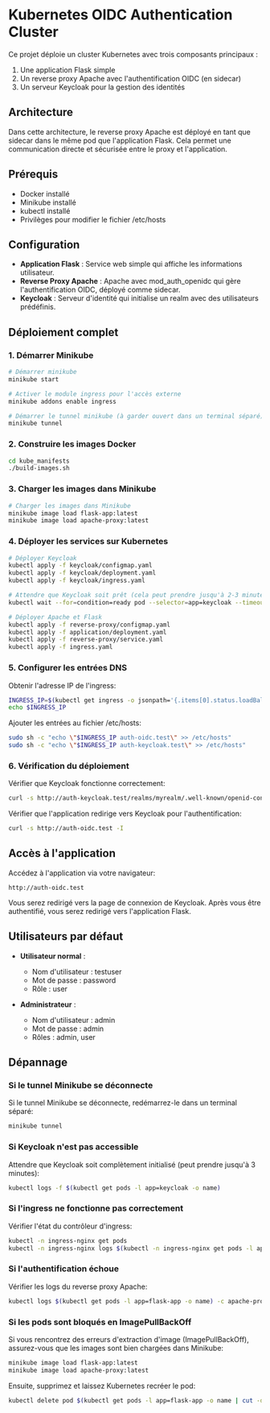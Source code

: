 # Kubernetes OIDC Authentication Cluster

Ce projet déploie un cluster Kubernetes avec trois composants principaux :

1. Une application Flask simple
2. Un reverse proxy Apache avec l'authentification OIDC (en sidecar)
3. Un serveur Keycloak pour la gestion des identités

## Architecture

Dans cette architecture, le reverse proxy Apache est déployé en tant que sidecar dans le même pod que l'application Flask. Cela permet une communication directe et sécurisée entre le proxy et l'application.

## Prérequis

- Docker installé
- Minikube installé
- kubectl installé
- Privilèges pour modifier le fichier /etc/hosts

## Configuration

- **Application Flask** : Service web simple qui affiche les informations utilisateur.
- **Reverse Proxy Apache** : Apache avec mod_auth_openidc qui gère l'authentification OIDC, déployé comme sidecar.
- **Keycloak** : Serveur d'identité qui initialise un realm avec des utilisateurs prédéfinis.

## Déploiement complet

### 1. Démarrer Minikube

```bash
# Démarrer minikube
minikube start

# Activer le module ingress pour l'accès externe
minikube addons enable ingress

# Démarrer le tunnel minikube (à garder ouvert dans un terminal séparé)
minikube tunnel
```

### 2. Construire les images Docker

```bash
cd kube_manifests
./build-images.sh
```

### 3. Charger les images dans Minikube

```bash
# Charger les images dans Minikube
minikube image load flask-app:latest
minikube image load apache-proxy:latest
```

### 4. Déployer les services sur Kubernetes

```bash
# Déployer Keycloak
kubectl apply -f keycloak/configmap.yaml
kubectl apply -f keycloak/deployment.yaml
kubectl apply -f keycloak/ingress.yaml

# Attendre que Keycloak soit prêt (cela peut prendre jusqu'à 2-3 minutes)
kubectl wait --for=condition=ready pod --selector=app=keycloak --timeout=180s

# Déployer Apache et Flask
kubectl apply -f reverse-proxy/configmap.yaml
kubectl apply -f application/deployment.yaml 
kubectl apply -f reverse-proxy/service.yaml
kubectl apply -f ingress.yaml
```

### 5. Configurer les entrées DNS

Obtenir l'adresse IP de l'ingress:
```bash
INGRESS_IP=$(kubectl get ingress -o jsonpath='{.items[0].status.loadBalancer.ingress[0].ip}')
echo $INGRESS_IP
```

Ajouter les entrées au fichier /etc/hosts:
```bash
sudo sh -c "echo \"$INGRESS_IP auth-oidc.test\" >> /etc/hosts"
sudo sh -c "echo \"$INGRESS_IP auth-keycloak.test\" >> /etc/hosts"
```

### 6. Vérification du déploiement

Vérifier que Keycloak fonctionne correctement:
```bash
curl -s http://auth-keycloak.test/realms/myrealm/.well-known/openid-configuration | head -5
```

Vérifier que l'application redirige vers Keycloak pour l'authentification:
```bash
curl -s http://auth-oidc.test -I
```

## Accès à l'application

Accédez à l'application via votre navigateur:
```
http://auth-oidc.test
```

Vous serez redirigé vers la page de connexion de Keycloak. Après vous être authentifié, vous serez redirigé vers l'application Flask.

## Utilisateurs par défaut

- **Utilisateur normal** :
  - Nom d'utilisateur : testuser
  - Mot de passe : password
  - Rôle : user

- **Administrateur** :
  - Nom d'utilisateur : admin
  - Mot de passe : admin
  - Rôles : admin, user

## Dépannage

### Si le tunnel Minikube se déconnecte

Si le tunnel Minikube se déconnecte, redémarrez-le dans un terminal séparé:
```bash
minikube tunnel
```

### Si Keycloak n'est pas accessible

Attendre que Keycloak soit complètement initialisé (peut prendre jusqu'à 3 minutes):
```bash
kubectl logs -f $(kubectl get pods -l app=keycloak -o name)
```

### Si l'ingress ne fonctionne pas correctement

Vérifier l'état du contrôleur d'ingress:
```bash
kubectl -n ingress-nginx get pods
kubectl -n ingress-nginx logs $(kubectl -n ingress-nginx get pods -l app.kubernetes.io/component=controller -o name)
```

### Si l'authentification échoue

Vérifier les logs du reverse proxy Apache:
```bash
kubectl logs $(kubectl get pods -l app=flask-app -o name) -c apache-proxy
```

### Si les pods sont bloqués en ImagePullBackOff

Si vous rencontrez des erreurs d'extraction d'image (ImagePullBackOff), assurez-vous que les images sont bien chargées dans Minikube:
```bash
minikube image load flask-app:latest
minikube image load apache-proxy:latest
```

Ensuite, supprimez et laissez Kubernetes recréer le pod:
```bash
kubectl delete pod $(kubectl get pods -l app=flask-app -o name | cut -d/ -f2)
``` 